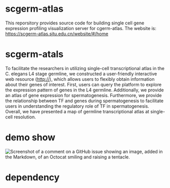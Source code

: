 # scgerm-atlas
This reporsitory provides source code for building single cell gene expression profiling visualization server for cgerm-atlas.
The website is: https://scgerm-atlas.sjtu.edu.cn/website/#/home

# scgerm-atals
To facilitate the researchers in utilizing single-cell transcriptional atlas in the C. elegans L4 stage germline, we constructed a user-friendly interactive web resource ([http://](https://scgerm-atlas.sjtu.edu.cn/website/#/home)), which allows users to flexibly obtain information about their genes of interest. First, users can query the platform to explore the expression pattern of genes in the L4 germline. Additionally, we provide an atlas of gene expression for spermatogenesis. Furthermore, we provide the relationship between TF and genes during spermatogenesis to facilitate users in understanding the regulatory role of TF in spermatogenesis. Overall, we have presented a map of germline transcriptional atlas at single-cell resolution.

# demo show
![Screenshot of a comment on a GitHub issue showing an image, added in the Markdown, of an Octocat smiling and raising a tentacle.](https://myoctocat.com/assets/images/base-octocat.svg)

# dependency
